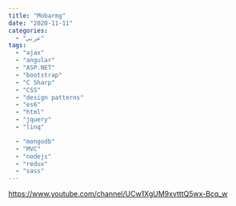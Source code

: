 ```yaml
---
title: "Mobarmg"
date: "2020-11-11"
categories:
  - "عربي"
tags:
  - "ajax"
  - "angular"
  - "ASP.NET"
  - "bootstrap"
  - "C Sharp"
  - "CSS"
  - "design patterns"
  - "es6"
  - "html"
  - "jquery"
  - "linq"

  - "mongodb"
  - "MVC"
  - "nodejs"
  - "redux"
  - "sass"
---
```


https://www.youtube.com/channel/UCw1XgUM9xvtttQ5wx-Bcq_w

